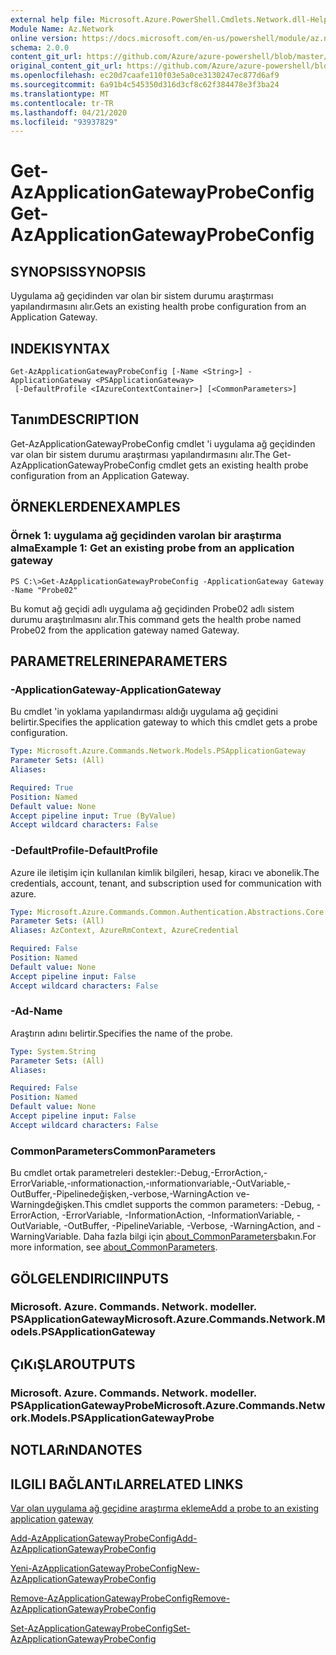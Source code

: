 ```yaml
---
external help file: Microsoft.Azure.PowerShell.Cmdlets.Network.dll-Help.xml
Module Name: Az.Network
online version: https://docs.microsoft.com/en-us/powershell/module/az.network/get-azapplicationgatewayprobeconfig
schema: 2.0.0
content_git_url: https://github.com/Azure/azure-powershell/blob/master/src/Network/Network/help/Get-AzApplicationGatewayProbeConfig.md
original_content_git_url: https://github.com/Azure/azure-powershell/blob/master/src/Network/Network/help/Get-AzApplicationGatewayProbeConfig.md
ms.openlocfilehash: ec20d7caafe110f03e5a0ce3130247ec877d6af9
ms.sourcegitcommit: 6a91b4c545350d316d3cf8c62f384478e3f3ba24
ms.translationtype: MT
ms.contentlocale: tr-TR
ms.lasthandoff: 04/21/2020
ms.locfileid: "93937829"
---
```

# <span data-ttu-id="ab84e-101">Get-AzApplicationGatewayProbeConfig</span><span class="sxs-lookup"><span data-stu-id="ab84e-101">Get-AzApplicationGatewayProbeConfig</span></span>

## <span data-ttu-id="ab84e-102">SYNOPSIS</span><span class="sxs-lookup"><span data-stu-id="ab84e-102">SYNOPSIS</span></span>
<span data-ttu-id="ab84e-103">Uygulama ağ geçidinden var olan bir sistem durumu araştırması yapılandırmasını alır.</span><span class="sxs-lookup"><span data-stu-id="ab84e-103">Gets an existing health probe configuration from an Application Gateway.</span></span>

## <span data-ttu-id="ab84e-104">INDEKI</span><span class="sxs-lookup"><span data-stu-id="ab84e-104">SYNTAX</span></span>

```
Get-AzApplicationGatewayProbeConfig [-Name <String>] -ApplicationGateway <PSApplicationGateway>
 [-DefaultProfile <IAzureContextContainer>] [<CommonParameters>]
```

## <span data-ttu-id="ab84e-105">Tanım</span><span class="sxs-lookup"><span data-stu-id="ab84e-105">DESCRIPTION</span></span>
<span data-ttu-id="ab84e-106">Get-AzApplicationGatewayProbeConfig cmdlet 'i uygulama ağ geçidinden var olan bir sistem durumu araştırması yapılandırmasını alır.</span><span class="sxs-lookup"><span data-stu-id="ab84e-106">The Get-AzApplicationGatewayProbeConfig cmdlet gets an existing health probe configuration from an Application Gateway.</span></span>

## <span data-ttu-id="ab84e-107">ÖRNEKLERDEN</span><span class="sxs-lookup"><span data-stu-id="ab84e-107">EXAMPLES</span></span>

### <span data-ttu-id="ab84e-108">Örnek 1: uygulama ağ geçidinden varolan bir araştırma alma</span><span class="sxs-lookup"><span data-stu-id="ab84e-108">Example 1: Get an existing probe from an application gateway</span></span>
```
PS C:\>Get-AzApplicationGatewayProbeConfig -ApplicationGateway Gateway -Name "Probe02"
```

<span data-ttu-id="ab84e-109">Bu komut ağ geçidi adlı uygulama ağ geçidinden Probe02 adlı sistem durumu araştırılmasını alır.</span><span class="sxs-lookup"><span data-stu-id="ab84e-109">This command gets the health probe named Probe02 from the application gateway named Gateway.</span></span>

## <span data-ttu-id="ab84e-110">PARAMETRELERINE</span><span class="sxs-lookup"><span data-stu-id="ab84e-110">PARAMETERS</span></span>

### <span data-ttu-id="ab84e-111">-ApplicationGateway</span><span class="sxs-lookup"><span data-stu-id="ab84e-111">-ApplicationGateway</span></span>
<span data-ttu-id="ab84e-112">Bu cmdlet 'in yoklama yapılandırması aldığı uygulama ağ geçidini belirtir.</span><span class="sxs-lookup"><span data-stu-id="ab84e-112">Specifies the application gateway to which this cmdlet gets a probe configuration.</span></span>

```yaml
Type: Microsoft.Azure.Commands.Network.Models.PSApplicationGateway
Parameter Sets: (All)
Aliases:

Required: True
Position: Named
Default value: None
Accept pipeline input: True (ByValue)
Accept wildcard characters: False
```

### <span data-ttu-id="ab84e-113">-DefaultProfile</span><span class="sxs-lookup"><span data-stu-id="ab84e-113">-DefaultProfile</span></span>
<span data-ttu-id="ab84e-114">Azure ile iletişim için kullanılan kimlik bilgileri, hesap, kiracı ve abonelik.</span><span class="sxs-lookup"><span data-stu-id="ab84e-114">The credentials, account, tenant, and subscription used for communication with azure.</span></span>

```yaml
Type: Microsoft.Azure.Commands.Common.Authentication.Abstractions.Core.IAzureContextContainer
Parameter Sets: (All)
Aliases: AzContext, AzureRmContext, AzureCredential

Required: False
Position: Named
Default value: None
Accept pipeline input: False
Accept wildcard characters: False
```

### <span data-ttu-id="ab84e-115">-Ad</span><span class="sxs-lookup"><span data-stu-id="ab84e-115">-Name</span></span>
<span data-ttu-id="ab84e-116">Araştırın adını belirtir.</span><span class="sxs-lookup"><span data-stu-id="ab84e-116">Specifies the name of the probe.</span></span>

```yaml
Type: System.String
Parameter Sets: (All)
Aliases:

Required: False
Position: Named
Default value: None
Accept pipeline input: False
Accept wildcard characters: False
```

### <span data-ttu-id="ab84e-117">CommonParameters</span><span class="sxs-lookup"><span data-stu-id="ab84e-117">CommonParameters</span></span>
<span data-ttu-id="ab84e-118">Bu cmdlet ortak parametreleri destekler:-Debug,-ErrorAction,-ErrorVariable,-ınformationaction,-ınformationvariable,-OutVariable,-OutBuffer,-Pipelinedeğişken,-verbose,-WarningAction ve-Warningdeğişken.</span><span class="sxs-lookup"><span data-stu-id="ab84e-118">This cmdlet supports the common parameters: -Debug, -ErrorAction, -ErrorVariable, -InformationAction, -InformationVariable, -OutVariable, -OutBuffer, -PipelineVariable, -Verbose, -WarningAction, and -WarningVariable.</span></span> <span data-ttu-id="ab84e-119">Daha fazla bilgi için [about_CommonParameters](http://go.microsoft.com/fwlink/?LinkID=113216)bakın.</span><span class="sxs-lookup"><span data-stu-id="ab84e-119">For more information, see [about_CommonParameters](http://go.microsoft.com/fwlink/?LinkID=113216).</span></span>

## <span data-ttu-id="ab84e-120">GÖLGELENDIRICI</span><span class="sxs-lookup"><span data-stu-id="ab84e-120">INPUTS</span></span>

### <span data-ttu-id="ab84e-121">Microsoft. Azure. Commands. Network. modeller. PSApplicationGateway</span><span class="sxs-lookup"><span data-stu-id="ab84e-121">Microsoft.Azure.Commands.Network.Models.PSApplicationGateway</span></span>

## <span data-ttu-id="ab84e-122">ÇıKıŞLAR</span><span class="sxs-lookup"><span data-stu-id="ab84e-122">OUTPUTS</span></span>

### <span data-ttu-id="ab84e-123">Microsoft. Azure. Commands. Network. modeller. PSApplicationGatewayProbe</span><span class="sxs-lookup"><span data-stu-id="ab84e-123">Microsoft.Azure.Commands.Network.Models.PSApplicationGatewayProbe</span></span>

## <span data-ttu-id="ab84e-124">NOTLARıNDA</span><span class="sxs-lookup"><span data-stu-id="ab84e-124">NOTES</span></span>

## <span data-ttu-id="ab84e-125">ILGILI BAĞLANTıLAR</span><span class="sxs-lookup"><span data-stu-id="ab84e-125">RELATED LINKS</span></span>

[<span data-ttu-id="ab84e-126">Var olan uygulama ağ geçidine araştırma ekleme</span><span class="sxs-lookup"><span data-stu-id="ab84e-126">Add a probe to an existing application gateway</span></span>](https://azure.microsoft.com/en-us/documentation/articles/application-gateway-create-probe-ps/#add-a-probe-to-an-existing-application-gateway)

[<span data-ttu-id="ab84e-127">Add-AzApplicationGatewayProbeConfig</span><span class="sxs-lookup"><span data-stu-id="ab84e-127">Add-AzApplicationGatewayProbeConfig</span></span>](./Add-AzApplicationGatewayProbeConfig.md)

[<span data-ttu-id="ab84e-128">Yeni-AzApplicationGatewayProbeConfig</span><span class="sxs-lookup"><span data-stu-id="ab84e-128">New-AzApplicationGatewayProbeConfig</span></span>](./New-AzApplicationGatewayProbeConfig.md)

[<span data-ttu-id="ab84e-129">Remove-AzApplicationGatewayProbeConfig</span><span class="sxs-lookup"><span data-stu-id="ab84e-129">Remove-AzApplicationGatewayProbeConfig</span></span>](./Remove-AzApplicationGatewayProbeConfig.md)

[<span data-ttu-id="ab84e-130">Set-AzApplicationGatewayProbeConfig</span><span class="sxs-lookup"><span data-stu-id="ab84e-130">Set-AzApplicationGatewayProbeConfig</span></span>](./Set-AzApplicationGatewayProbeConfig.md)

